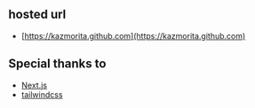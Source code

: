 ## hosted url
- [https://kazmorita.github.com](https://kazmorita.github.com)

## Special thanks to
- [Next.js](https://github.com/vercel/next.js)
- [tailwindcss](https://github.com/tailwindlabs/tailwindcss)



